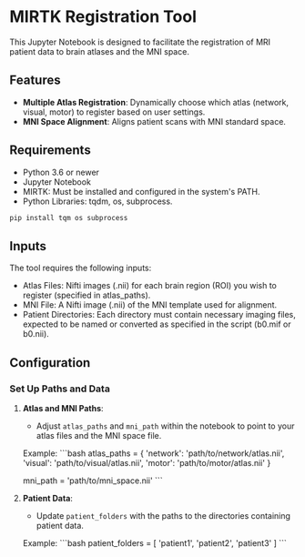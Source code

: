 
# **MIRTK Registration Tool**

This Jupyter Notebook is designed to facilitate the registration of MRI patient data to brain atlases and the MNI space.

## Features
- **Multiple Atlas Registration**: Dynamically choose which atlas (network, visual, motor) to register based on user settings.
- **MNI Space Alignment**: Aligns patient scans with MNI standard space.

## Requirements
- Python 3.6 or newer
- Jupyter Notebook
- MIRTK: Must be installed and configured in the system's PATH.
- Python Libraries: tqdm, os, subprocess.

```bash
pip install tqm os subprocess
```

## Inputs
The tool requires the following inputs:

- Atlas Files: Nifti images (.nii) for each brain region (ROI) you wish to register (specified in atlas_paths).
- MNI File: A Nifti image (.nii) of the MNI template used for alignment.
- Patient Directories: Each directory must contain necessary imaging files, expected to be named or converted as specified in the script (b0.mif or b0.nii).

## Configuration


### Set Up Paths and Data

1. **Atlas and MNI Paths**:
    - Adjust `atlas_paths` and `mni_path` within the notebook to point to your atlas files and the MNI space file.

    Example:
    \```bash
    atlas_paths = {
        'network': 'path/to/network/atlas.nii',
        'visual': 'path/to/visual/atlas.nii',
        'motor': 'path/to/motor/atlas.nii'
    }

    mni_path = 'path/to/mni_space.nii'
    \```

2. **Patient Data**:
    - Update `patient_folders` with the paths to the directories containing patient data.

    Example:
    \```bash
    patient_folders = [
        'patient1',
        'patient2',
        'patient3'
    ]
    \```

